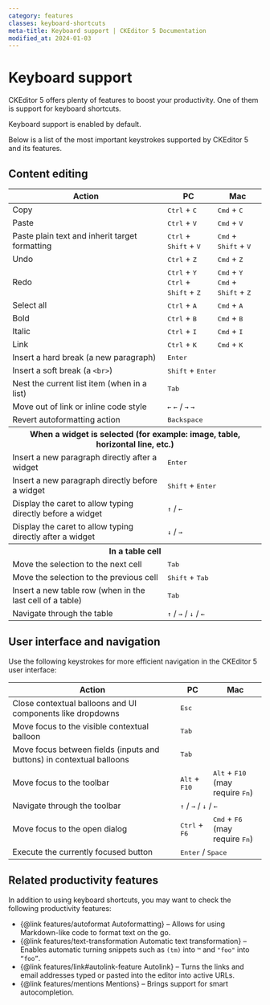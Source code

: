 ```yaml
---
category: features
classes: keyboard-shortcuts
meta-title: Keyboard support | CKEditor 5 Documentation
modified_at: 2024-01-03
---
```


# Keyboard support

CKEditor&nbsp;5 offers plenty of features to boost your productivity. One of them is support for keyboard shortcuts.

<info-box info>
	Keyboard support is enabled by default.
</info-box>

Below is a list of the most important keystrokes supported by CKEditor&nbsp;5 and its features.

## Content editing

<table>
	<thead>
		<tr>
			<th>Action</th>
			<th>PC</th>
			<th>Mac</th>
		</tr>
	</thead>
	<tbody>
		<tr>
			<td>Copy</td>
			<td><kbd>Ctrl</kbd> + <kbd>C</kbd></td>
			<td><kbd>Cmd</kbd> + <kbd>C</kbd></td>
		</tr>
		<tr>
			<td>Paste</td>
			<td><kbd>Ctrl</kbd> + <kbd>V</kbd></td>
			<td><kbd>Cmd</kbd> + <kbd>V</kbd></td>
		</tr>
		<tr>
			<td>Paste plain text and inherit target formatting</td>
			<td><kbd>Ctrl</kbd> + <kbd>Shift</kbd> + <kbd>V</kbd></td>
			<td><kbd>Cmd</kbd> + <kbd>Shift</kbd> + <kbd>V</kbd></td>
		</tr>
		<tr>
			<td>Undo</td>
			<td><kbd>Ctrl</kbd> + <kbd>Z</kbd></td>
			<td><kbd>Cmd</kbd> + <kbd>Z</kbd></td>
		</tr>
		<tr>
			<td>Redo</td>
			<td><kbd>Ctrl</kbd> + <kbd>Y</kbd> <br> <kbd>Ctrl</kbd> + <kbd>Shift</kbd> + <kbd>Z</kbd></td>
			<td><kbd>Cmd</kbd> + <kbd>Y</kbd> <br> <kbd>Cmd</kbd> + <kbd>Shift</kbd> + <kbd>Z</kbd></td>
		</tr>
		<tr>
			<td>Select all</td>
			<td><kbd>Ctrl</kbd> + <kbd>A</kbd></td>
			<td><kbd>Cmd</kbd> + <kbd>A</kbd></td>
		</tr>
		<tr>
			<td>Bold</td>
			<td><kbd>Ctrl</kbd> + <kbd>B</kbd></td>
			<td><kbd>Cmd</kbd> + <kbd>B</kbd></td>
		</tr>
		<tr>
			<td>Italic</td>
			<td><kbd>Ctrl</kbd> + <kbd>I</kbd></td>
			<td><kbd>Cmd</kbd> + <kbd>I</kbd></td>
		</tr>
		<tr>
			<td>Link</td>
			<td><kbd>Ctrl</kbd> + <kbd>K</kbd></td>
			<td><kbd>Cmd</kbd> + <kbd>K</kbd></td>
		</tr>
		<tr>
			<td>Insert a hard break (a new paragraph)</td>
			<td colspan="2"><kbd>Enter</kbd></td>
		</tr>
		<tr>
			<td>Insert a soft break (a <code>&lt;br&gt;</code>)</td>
			<td colspan="2"><kbd>Shift</kbd> + <kbd>Enter</kbd></td>
		</tr>
		<tr>
			<td>Nest the current list item (when in a list)</td>
			<td colspan="2"><kbd>Tab</kbd></td>
		</tr>
		<tr>
			<td>Move out of link or inline code style</td>
			<td colspan="2"><kbd>←</kbd> <kbd>←</kbd> / <kbd>→</kbd> <kbd>→</kbd></td>
		</tr>
		<tr>
			<td>Revert autoformatting action</td>
			<td colspan="2"><kbd>Backspace</kbd></td>
		</tr>
		<tr>
			<th colspan="3">When a widget is selected (for example: image, table, horizontal line, etc.)</th>
		</tr>
		<tr>
			<td>Insert a new paragraph directly after a widget</td>
			<td colspan="2"><kbd>Enter</kbd></td>
		</tr>
		<tr>
			<td>Insert a new paragraph directly before a widget</td>
			<td colspan="2"><kbd>Shift</kbd> + <kbd>Enter</kbd></td>
		</tr>
		<tr>
			<td>Display the caret to allow typing directly before a widget</td>
			<td colspan="2"><kbd>↑</kbd> / <kbd>←</kbd></td>
		</tr>
		<tr>
			<td>Display the caret to allow typing directly after a widget</td>
			<td colspan="2"><kbd>↓</kbd> / <kbd>→</kbd></td>
		</tr>
		<tr>
			<th colspan="3">In a table cell</th>
		</tr>
		<tr>
			<td>Move the selection to the next cell</td>
			<td colspan="2"><kbd>Tab</kbd></td>
		</tr>
		<tr>
			<td>Move the selection to the previous cell</td>
			<td colspan="2"><kbd>Shift</kbd> + <kbd>Tab</kbd></td>
		</tr>
		<tr>
			<td>Insert a new table row (when in the last cell of a table)</td>
			<td colspan="2"><kbd>Tab</kbd></td>
		</tr>
        <tr>
            <td>Navigate through the table</td>
            <td colspan="2"><kbd>↑</kbd> / <kbd>→</kbd> / <kbd>↓</kbd> / <kbd>←</kbd></td>
        </tr>
	</tbody>
</table>

## User interface and navigation

Use the following keystrokes for more efficient navigation in the CKEditor&nbsp;5 user interface:

<table>
	<thead>
		<tr>
			<th>Action</th>
			<th>PC</th>
			<th>Mac</th>
		</tr>
	</thead>
	<tbody>
		<tr>
			<td>Close contextual balloons and UI components like dropdowns</td>
			<td colspan="2"><kbd>Esc</kbd></td>
		</tr>
		<tr>
			<td>Move focus to the visible contextual balloon</td>
			<td colspan="2"><kbd>Tab</kbd></td>
		</tr>
		<tr>
			<td>Move focus between fields (inputs and buttons) in contextual balloons</td>
			<td colspan="2"><kbd>Tab</kbd></td>
		</tr>
		<tr>
			<td>Move focus to the toolbar</td>
			<td><kbd>Alt</kbd> + <kbd>F10</kbd></td>
			<td><kbd>Alt</kbd> + <kbd>F10</kbd> <br> (may require <kbd>Fn</kbd>)</td>
		</tr>
		<tr>
			<td>Navigate through the toolbar</td>
			<td colspan="2"><kbd>↑</kbd> / <kbd>→</kbd> / <kbd>↓</kbd> / <kbd>←</kbd></td>
		</tr>
		<tr>
			<td>Move focus to the open dialog</td>
			<td><kbd>Ctrl</kbd> + <kbd>F6</kbd></td>
			<td><kbd>Cmd</kbd> + <kbd>F6</kbd> <br> (may require <kbd>Fn</kbd>)</td>
		</tr>
		<tr>
			<td>Execute the currently focused button</td>
			<td colspan="2"><kbd>Enter</kbd> / <kbd>Space</kbd></td>
		</tr>
	</tbody>
</table>

<style>
.keyboard-shortcuts th {
	text-align: center;
}
.keyboard-shortcuts td:nth-of-type(1) {
	text-align: right;
}
.keyboard-shortcuts td:nth-of-type(2), .keyboard-shortcuts td:nth-of-type(3) {
	width: 30%;
}
</style>


## Related productivity features

In addition to using keyboard shortcuts, you may want to check the following productivity features:

* {@link features/autoformat Autoformatting} &ndash; Allows for using Markdown-like code to format text on the go.
* {@link features/text-transformation Automatic text transformation} &ndash; Enables automatic turning snippets such as `(tm)` into `™` and `"foo"` into `“foo”`.
* {@link features/link#autolink-feature Autolink} &ndash; Turns the links and email addresses typed or pasted into the editor into active URLs.
* {@link features/mentions Mentions} &ndash; Brings support for smart autocompletion.
